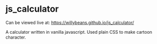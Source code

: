 # js_calculator
Can be viewed live at: https://willybeans.github.io/js_calculator/

A calculator written in vanilla javascript.
Used plain CSS to make cartoon character. 

